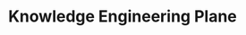 ---
title: Knowledge Engineering Plane
layout: page
Tags:
 -Docs
 -Knowledge Engineering
sidebar_position: 1
---